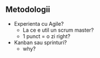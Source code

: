 ## Metodologii
* Experienta cu Agile?
    * La ce e util un scrum master?
    * 1 punct = o zi right?
* Kanban sau sprinturi?
    * why?
